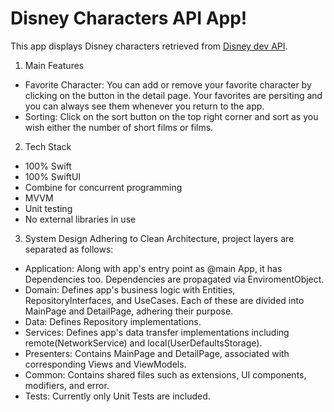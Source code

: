 # Disney Characters API App!

This app displays Disney characters retrieved from [Disney dev API](https://disneyapi.dev).

1. Main Features
- Favorite Character: You can add or remove your favorite character by clicking on the button in the detail page. Your favorites are persiting and you can always see them whenever you return to the app.
- Sorting: Click on the sort button on the top right corner and sort as you wish either the number of short films or films. 

2. Tech Stack
- 100% Swift
- 100% SwiftUI
- Combine for concurrent programming
- MVVM
- Unit testing
- No external libraries in use

3. System Design
Adhering to Clean Architecture, project layers are separated as follows:
- Application: Along with app's entry point as @main App, it has Dependencies too. Dependencies are propagated via EnviromentObject.
- Domain: Defines app's business logic with Entities, RepositoryInterfaces, and UseCases. Each of these are divided into MainPage and DetailPage, adhering their purpose.
- Data: Defines Repository implementations.
- Services: Defines app's data transfer implementations including remote(NetworkService) and local(UserDefaultsStorage).
- Presenters: Contains MainPage and DetailPage, associated with corresponding Views and ViewModels.
- Common: Contains shared files such as extensions, UI components, modifiers, and error.
- Tests: Currently only Unit Tests are included.
